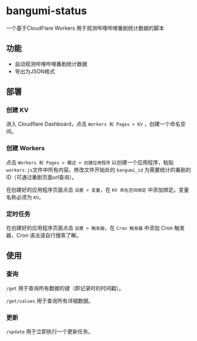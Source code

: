 # bangumi-status
一个基于CloudFlare Workers 用于观测哔哩哔哩番剧统计数据的脚本

## 功能
* 自动观测哔哩哔哩番剧统计数据
* 导出为JSON格式

## 部署

### 创建 KV
进入 Cloudflare Dashboard，点击 ``Workers 和 Pages > KV`` ，创建一个命名空间。

### 创建 Workers
点击 ``Workers 和 Pages > 概述 > 创建应用程序`` 以创建一个应用程序，粘贴``workers.js``文件中所有内容。修改文件开始处的 `bangumi_id` 为需要统计的番剧的ID（可通过番剧页面url查询）。

在创建好的应用程序页面点击 ``设置 > 变量``，在 ``KV 命名空间绑定`` 中添加绑定。变量名称必须为 ``KV``。

### 定时任务

在创建好的应用程序页面点击 ``设置 > 触发器``，在 ``Cron 触发器`` 中添加 Cron 触发器，Cron 语法请自行搜索了解。

## 使用

### 查询
`/get` 用于查询所有数据的键（即记录时的时间戳）。

`/get/values` 用于查询所有详细数据。

### 更新

`/update` 用于立即执行一个更新任务。
